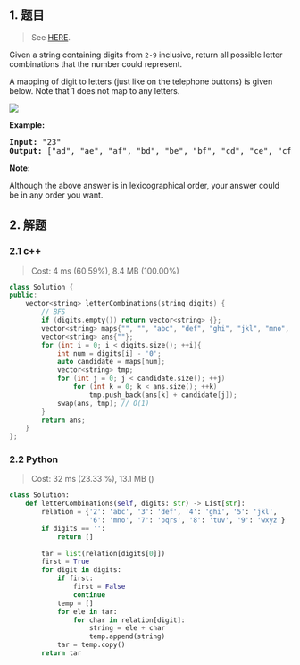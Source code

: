 ## 1. 题目

> See [HERE](https://leetcode.com/problems/letter-combinations-of-a-phone-number/).

<div><p>Given a string containing digits from <code>2-9</code> inclusive, return all possible letter combinations that the number could represent.</p>

<p>A mapping of digit to letters (just like on the telephone buttons) is given below. Note that 1 does not map to any letters.</p>

<p><img src="http://upload.wikimedia.org/wikipedia/commons/thumb/7/73/Telephone-keypad2.svg/200px-Telephone-keypad2.svg.png"></p>

<p><strong>Example:</strong></p>

<pre><strong>Input: </strong>"23"
<strong>Output:</strong> ["ad", "ae", "af", "bd", "be", "bf", "cd", "ce", "cf"].
</pre>

<p><strong>Note:</strong></p>

<p>Although the above answer is in lexicographical order, your answer could be in any order you want.</p>
</div>

## 2. 解题

### 2.1 c++

> Cost: 4 ms (60.59%), 8.4 MB (100.00%)

```cpp
class Solution {
public:
    vector<string> letterCombinations(string digits) {
        // BFS
        if (digits.empty()) return vector<string> {};
        vector<string> maps{"", "", "abc", "def", "ghi", "jkl", "mno", "pqrs", "tuv", "wxyz"};
        vector<string> ans{""};
        for (int i = 0; i < digits.size(); ++i){
            int num = digits[i] - '0';
            auto candidate = maps[num];
            vector<string> tmp;
            for (int j = 0; j < candidate.size(); ++j)
                for (int k = 0; k < ans.size(); ++k)
                    tmp.push_back(ans[k] + candidate[j]);
            swap(ans, tmp); // O(1)
        }
        return ans;
    }
};
```

### 2.2 Python

> Cost: 32 ms (23.33 %), 13.1 MB ()

```python
class Solution:
    def letterCombinations(self, digits: str) -> List[str]:
        relation = {'2': 'abc', '3': 'def', '4': 'ghi', '5': 'jkl',
                    '6': 'mno', '7': 'pqrs', '8': 'tuv', '9': 'wxyz'}
        if digits == '':
            return []
        
        tar = list(relation[digits[0]])
        first = True
        for digit in digits:
            if first:
                first = False
                continue
            temp = []
            for ele in tar:
                for char in relation[digit]:
                    string = ele + char
                    temp.append(string)
            tar = temp.copy()
        return tar
```
